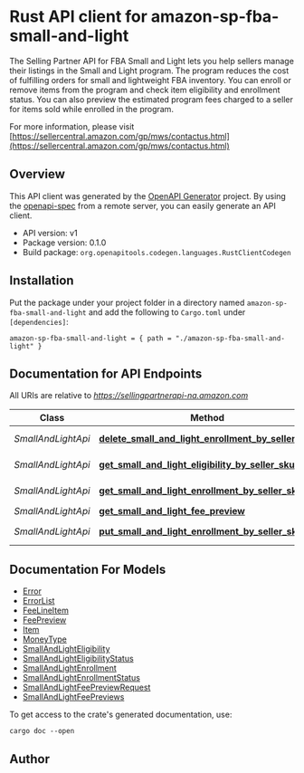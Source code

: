 # Rust API client for amazon-sp-fba-small-and-light

The Selling Partner API for FBA Small and Light lets you help sellers manage their listings in the Small and Light program. The program reduces the cost of fulfilling orders for small and lightweight FBA inventory. You can enroll or remove items from the program and check item eligibility and enrollment status. You can also preview the estimated program fees charged to a seller for items sold while enrolled in the program.

For more information, please visit [https://sellercentral.amazon.com/gp/mws/contactus.html](https://sellercentral.amazon.com/gp/mws/contactus.html)

## Overview

This API client was generated by the [OpenAPI Generator](https://openapi-generator.tech) project.  By using the [openapi-spec](https://openapis.org) from a remote server, you can easily generate an API client.

- API version: v1
- Package version: 0.1.0
- Build package: `org.openapitools.codegen.languages.RustClientCodegen`

## Installation

Put the package under your project folder in a directory named `amazon-sp-fba-small-and-light` and add the following to `Cargo.toml` under `[dependencies]`:

```
amazon-sp-fba-small-and-light = { path = "./amazon-sp-fba-small-and-light" }
```

## Documentation for API Endpoints

All URIs are relative to *https://sellingpartnerapi-na.amazon.com*

Class | Method | HTTP request | Description
------------ | ------------- | ------------- | -------------
*SmallAndLightApi* | [**delete_small_and_light_enrollment_by_seller_sku**](docs/SmallAndLightApi.md#delete_small_and_light_enrollment_by_seller_sku) | **DELETE** /fba/smallAndLight/v1/enrollments/{sellerSKU} | 
*SmallAndLightApi* | [**get_small_and_light_eligibility_by_seller_sku**](docs/SmallAndLightApi.md#get_small_and_light_eligibility_by_seller_sku) | **GET** /fba/smallAndLight/v1/eligibilities/{sellerSKU} | 
*SmallAndLightApi* | [**get_small_and_light_enrollment_by_seller_sku**](docs/SmallAndLightApi.md#get_small_and_light_enrollment_by_seller_sku) | **GET** /fba/smallAndLight/v1/enrollments/{sellerSKU} | 
*SmallAndLightApi* | [**get_small_and_light_fee_preview**](docs/SmallAndLightApi.md#get_small_and_light_fee_preview) | **POST** /fba/smallAndLight/v1/feePreviews | 
*SmallAndLightApi* | [**put_small_and_light_enrollment_by_seller_sku**](docs/SmallAndLightApi.md#put_small_and_light_enrollment_by_seller_sku) | **PUT** /fba/smallAndLight/v1/enrollments/{sellerSKU} | 


## Documentation For Models

 - [Error](docs/Error.md)
 - [ErrorList](docs/ErrorList.md)
 - [FeeLineItem](docs/FeeLineItem.md)
 - [FeePreview](docs/FeePreview.md)
 - [Item](docs/Item.md)
 - [MoneyType](docs/MoneyType.md)
 - [SmallAndLightEligibility](docs/SmallAndLightEligibility.md)
 - [SmallAndLightEligibilityStatus](docs/SmallAndLightEligibilityStatus.md)
 - [SmallAndLightEnrollment](docs/SmallAndLightEnrollment.md)
 - [SmallAndLightEnrollmentStatus](docs/SmallAndLightEnrollmentStatus.md)
 - [SmallAndLightFeePreviewRequest](docs/SmallAndLightFeePreviewRequest.md)
 - [SmallAndLightFeePreviews](docs/SmallAndLightFeePreviews.md)


To get access to the crate's generated documentation, use:

```
cargo doc --open
```

## Author



